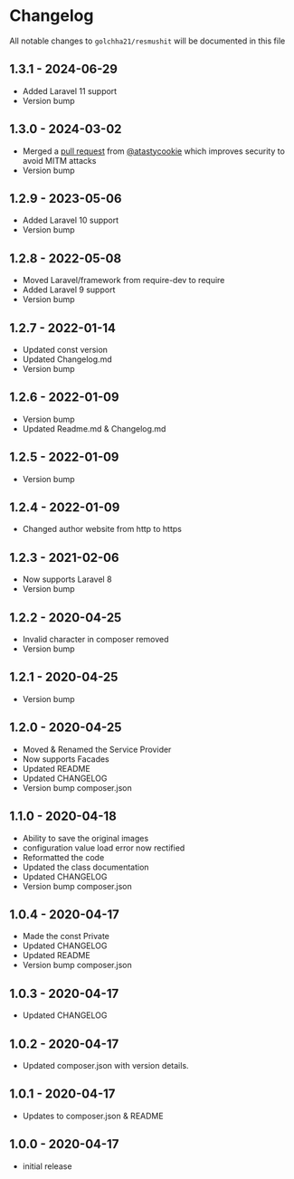 # Changelog

All notable changes to `golchha21/resmushit` will be documented in this file

## 1.3.1 - 2024-06-29

- Added Laravel 11 support
- Version bump

## 1.3.0 - 2024-03-02

- Merged a [pull request](https://github.com/golchha21/ReSmushIt/pull/1) from [@atastycookie](https://github.com/atastycookie) which improves security to avoid MITM attacks 
- Version bump

## 1.2.9 - 2023-05-06

- Added Laravel 10 support
- Version bump

## 1.2.8 - 2022-05-08

- Moved Laravel/framework from require-dev to require
- Added Laravel 9 support
- Version bump

## 1.2.7 - 2022-01-14

- Updated const version
- Updated Changelog.md
- Version bump

## 1.2.6 - 2022-01-09

- Version bump
- Updated Readme.md & Changelog.md

## 1.2.5 - 2022-01-09

- Version bump

## 1.2.4 - 2022-01-09

- Changed author website from http to https

## 1.2.3 - 2021-02-06

- Now supports Laravel 8
- Version bump

## 1.2.2 - 2020-04-25

- Invalid character in composer removed
- Version bump

## 1.2.1 - 2020-04-25

- Version bump

## 1.2.0 - 2020-04-25

- Moved & Renamed the Service Provider
- Now supports Facades
- Updated README
- Updated CHANGELOG
- Version bump composer.json

## 1.1.0 - 2020-04-18

- Ability to save the original images
- configuration value load error now rectified
- Reformatted the code
- Updated the class documentation
- Updated CHANGELOG
- Version bump composer.json

## 1.0.4 - 2020-04-17

- Made the const Private 
- Updated CHANGELOG
- Updated README
- Version bump composer.json

## 1.0.3 - 2020-04-17

- Updated CHANGELOG

## 1.0.2 - 2020-04-17

- Updated composer.json with version details.

## 1.0.1 - 2020-04-17

- Updates to composer.json & README

## 1.0.0 - 2020-04-17

- initial release
